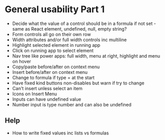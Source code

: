 General usability Part 1
========================

- Decide what the value of a control should be in a formula if not set - same as React element, undefined, null, empty string?
- Form controls all go on their own row
- Width attributes and/or full width controls inc multiline
- Highlight selected element in running app
- Click on running app to select element
- Nav tree like power apps:  full width, menu at right, highlight and menu on hover
- Copy/paste before/after on context menu
- Insert before/after on context menu
- Change to formula if type = at the start
- Have fixed kind buttons non-disables but warn if try to change
- Can't insert unless select an item
- Icons on Insert Menu
- Inputs can have undefined value
- Number input is type number and can also be undefined

Help
----

- How to write fixed values inc lists vs formulas